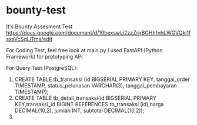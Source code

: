 # bounty-test
It's Bounty Assesment Test
https://docs.google.com/document/d/10bexswLi2zzZrjrBGHhfnhLWGVQkj1fsxsVcSqLlTms/edit

For Coding Test, feel free look at main.py
I used FastAPI (Python Framework) for prototyping API

For Query Test (PostgreSQL):
1. CREATE TABLE tb_transaksi (id BIGSERIAL PRIMARY KEY, tanggal_order TIMESTAMP, status_pelunasan VARCHAR(3), tanggal_pembayaran TIMESTAMP);
2. CREATE TABLE tb_detail_transaksi(id BIGSERIAL PRIMARY KEY,transaksi_id BIGINT REFERENCES tb_transaksi (id),harga DECIMAL(10,2), jumlah INT, subtotal DECIMAL(10,2));
3. 
